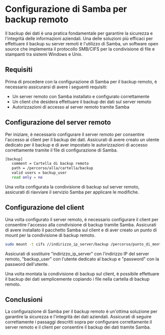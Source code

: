 # Configurazione di Samba per backup remoto

Il backup dei dati è una pratica fondamentale per garantire la sicurezza e l'integrità delle informazioni aziendali. Una delle soluzioni più efficaci per effettuare il backup su server remoti è l'utilizzo di Samba, un software open source che implementa il protocollo SMB/CIFS per la condivisione di file e stampanti tra sistemi Windows e Unix.

## Requisiti

Prima di procedere con la configurazione di Samba per il backup remoto, è necessario assicurarsi di avere i seguenti requisiti:

- Un server remoto con Samba installato e configurato correttamente
- Un client che desidera effettuare il backup dei dati sul server remoto
- Autorizzazioni di accesso al server remoto tramite Samba

## Configurazione del server remoto

Per iniziare, è necessario configurare il server remoto per consentire l'accesso ai client per il backup dei dati. Assicurati di avere creato un utente dedicato per il backup e di aver impostato le autorizzazioni di accesso correttamente tramite il file di configurazione di Samba.

```bash
[backup]
   comment = Cartella di backup remoto
   path = /percorso/alla/cartella/backup
   valid users = backup_user
   read only = no
```

Una volta configurata la condivisione di backup sul server remoto, assicurati di riavviare il servizio Samba per applicare le modifiche.

## Configurazione del client

Una volta configurato il server remoto, è necessario configurare il client per consentire l'accesso alla condivisione di backup tramite Samba. Assicurati di avere installato il pacchetto Samba sul client e di aver creato un punto di mount per la condivisione di backup remoto.

```bash
sudo mount -t cifs //indirizzo_ip_server/backup /percorso/punto_di_montaggio -o username=backup_user,password=password
```

Assicurati di sostituire "indirizzo_ip_server" con l'indirizzo IP del server remoto, "backup_user" con l'utente dedicato al backup e "password" con la password dell'utente.

Una volta montata la condivisione di backup sul client, è possibile effettuare il backup dei dati semplicemente copiando i file nella cartella di backup remoto.

## Conclusioni

La configurazione di Samba per il backup remoto è un'ottima soluzione per garantire la sicurezza e l'integrità dei dati aziendali. Assicurati di seguire correttamente i passaggi descritti sopra per configurare correttamente il server remoto e il client per consentire il backup dei dati tramite Samba.